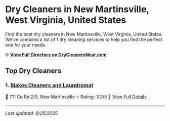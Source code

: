 # Dry Cleaners in New Martinsville, West Virginia, United States

Find the best dry cleaners in New Martinsville, West Virginia, United States. We've compiled a list of 1 dry cleaning services to help you find the perfect one for your needs.

🌐 **[View Full Directory on DryCleanersNear.com](https://drycleanersnear.com/city/US/West%20Virginia/New%20Martinsville)**

## Top Dry Cleaners

### 1. [Blakes Cleaners and Laundromat](https://drycleanersnear.com/dryCleaner/68897ca969a0219c2bf77bcf/blakes-cleaners-and-laundromat)
📍 711 Co Rd 2/9, New Martinsville
⭐ Rating: 3.3/5
🔗 [View Full Details](https://drycleanersnear.com/dryCleaner/68897ca969a0219c2bf77bcf/blakes-cleaners-and-laundromat)


---

*Last updated: 8/25/2025*
